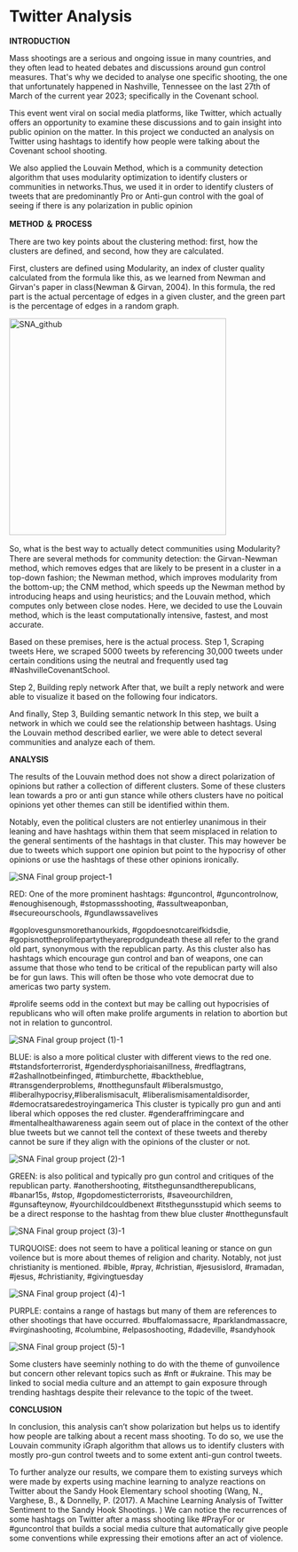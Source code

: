 # Twitter Analysis
**INTRODUCTION**

Mass shootings are a serious and ongoing issue in many countries, and they often lead to heated debates and discussions around gun control measures. That's why we decided to analyse one specific shooting, the one that unfortunately happened in Nashville, Tennessee on the last 27th of March of the current year 2023; specifically in the Covenant school.

This event went viral on social media platforms, like Twitter, which actually offers an opportunity to examine these discussions and to gain insight into public opinion on the matter. In this project we conducted an analysis on Twitter using hashtags to identify how people were talking about the Covenant school shooting. 

We also applied the Louvain Method, which is a community detection algorithm that uses modularity optimization to identify clusters or communities in networks.Thus, we used it in order to identify clusters of tweets that are predominantly Pro or Anti-gun control with the goal of seeing if there is any polarization in public opinion

**METHOD ＆ PROCESS**

There are two key points about the clustering method: first, how the clusters are defined, and second, how they are calculated.

First, clusters are defined using Modularity, an index of cluster quality calculated from the formula like this, as we learned from Newman and Girvan's paper in class(Newman & Girvan, 2004). In this formula, the red part is the actual percentage of edges in a given cluster, and the green part is the percentage of edges in a random graph.

<img width="391" alt="SNA_github" src="https://user-images.githubusercontent.com/116076364/235864065-f5c565a9-9127-4fda-877e-bad644079b3d.png">

So, what is the best way to actually detect communities using Modularity?　There are several methods for community detection: the Girvan-Newman method, which removes edges that are likely to be present in a cluster in a top-down fashion; the Newman method, which improves modularity from the bottom-up; the CNM method, which speeds up the Newman method by introducing heaps and using heuristics; and the Louvain method, which computes only between close nodes. Here, we decided to use the Louvain method, which is the least computationally intensive, fastest, and most accurate.

Based on these premises, here is the actual process.
Step 1, Scraping tweets
Here, we scraped 5000 tweets by referencing 30,000 tweets under certain conditions using the neutral and frequently used tag #NashvilleCovenantSchool.

Step 2, Building reply network
After that, we built a reply network and were able to visualize it based on the following four indicators.

And finally, Step 3, Building semantic network
In this step, we built a network in which we could see the relationship between hashtags. Using the Louvain method described earlier, we were able to detect several communities and analyze each of them.


**ANALYSIS**

The results of the Louvain method does not show a direct polarization of opinions but rather a collection of different clusters. Some of these clusters lean towards a pro or anti gun stance while others clusters have no poitical opinions yet other themes can still be identified within them. 

Notably, even the political clusters are not entierley unanimous in their leaning and have hashtags within them that seem misplaced in relation to the general sentiments of the hashtags in that cluster. This may however be due to tweets which support one opinion but point to the hypocrisy of other opinions or use the hashtags of these other opinions ironically.

![SNA Final group project-1](https://user-images.githubusercontent.com/130977434/235372823-53755950-5a2b-4ec5-bd60-80c3f4cb8df5.png)


RED: One of the more prominent hashtags: 
#guncontrol, #guncontrolnow, #enoughisenough, #stopmassshooting, #assultweaponban, #secureourschools, #gundlawssavelives

#goplovesgunsmorethanourkids, #gopdoesnotcareifkidsdie, #gopisnottheprolifepartytheyareprodgundeath these all refer to the grand old part, synonymous with the republican party. As this cluster also has hashtags which encourage gun control and ban of weapons, one can assume that those who tend to be critical of the republican party will also be for gun laws. This will often be those who vote democrat due to americas two party system.

#prolife seems odd in the context but may be calling out hypocrisies of republicans who will often make prolife arguments in relation to abortion but not in relation to guncontrol. 

![SNA Final group project (1)-1](https://user-images.githubusercontent.com/130977434/235373450-4628c2f3-3aeb-4c1f-8fd1-06f21977d9ab.png)

BLUE: is also a more political cluster with different views to the red one. 
#tstandsforterrorist, #genderdysphoriaisanillness, #redflagtrans, #2ashallnotbeinfinged, #timburchette, #backtheblue, #transgenderproblems, #notthegunsfault
#liberalsmustgo, #liberalhypocrisy,#liberalismisacult, #liberalismisamentaldisorder, #democratsaredestroyingamerica This cluster is typically pro gun and anti liberal which opposes the red cluster. 
 #genderaffrimingcare and #mentalhealthawareness again seem out of place in the context of the other blue tweets but we cannot tell the context of these tweets and thereby cannot be sure if they align with the opinions of the cluster or not. 

![SNA Final group project (2)-1](https://user-images.githubusercontent.com/130977434/235373770-0b785e81-c0ef-4a5e-9615-458cd01df7df.png)

GREEN: is also political and typically pro gun control and critiques of the republican party. 
#anothershooting, #itsthegunsandtherepublicans, #banar15s, #stop, #gopdomesticterrorists, #saveourchildren, #gunsafteynow, #yourchildcouldbenext
#itsthegunsstupid which seems to be a direct response to the hashtag from thew blue cluster #notthegunsfault

![SNA Final group project (3)-1](https://user-images.githubusercontent.com/130977434/235373968-ce0486b5-599e-478d-8df7-51d6b9764296.png)

TURQUOISE: does not seem to have a political leaning or stance on gun voilence but is more about themes of religion and charity. Notably, not just christianity is mentioned. 
#bible, #pray, #christian, #jesusislord, #ramadan, #jesus, #christianity, #givingtuesday

![SNA Final group project (4)-1](https://user-images.githubusercontent.com/130977434/235374134-729becbc-ab8e-461d-987b-5aa21fe4ccca.png)


PURPLE: contains a range of hastags but many of them are references to other shootings that have occurred.
#buffalomassacre, #parklandmassacre, #virginashooting, #columbine, #elpasoshooting, #dadeville, #sandyhook

![SNA Final group project (5)-1](https://user-images.githubusercontent.com/130977434/235374352-cd833826-b189-4654-ba65-fefdc0dffdb6.png)


Some clusters have seeminly nothing to do with the theme of gunvoilence but concern other relevant topics such as #nft or #ukraine. This may be linked to social media culture and an attempt to gain exposure through trending hashtags despite their relevance to the topic of the tweet. 




**CONCLUSION**

In conclusion, this analysis can’t show polarization but helps us to identify how people are talking about a recent mass shooting. To do so, we use the Louvain community iGraph algorithm that allows us to identify clusters with mostly pro-gun control tweets and to some extent anti-gun control tweets.

To further analyze our results, we compare them to existing surveys which were made by experts using machine learning to analyze reactions on Twitter about the Sandy Hook Elementary school shooting (Wang, N., Varghese, B., & Donnelly, P. (2017). A Machine Learning Analysis of Twitter Sentiment to the Sandy Hook Shootings. ) We can notice the recurrences of some hashtags on Twitter after a mass shooting like #PrayFor  or #guncontrol  that builds a social media culture that automatically give people some conventions while expressing their emotions after an act of violence.
